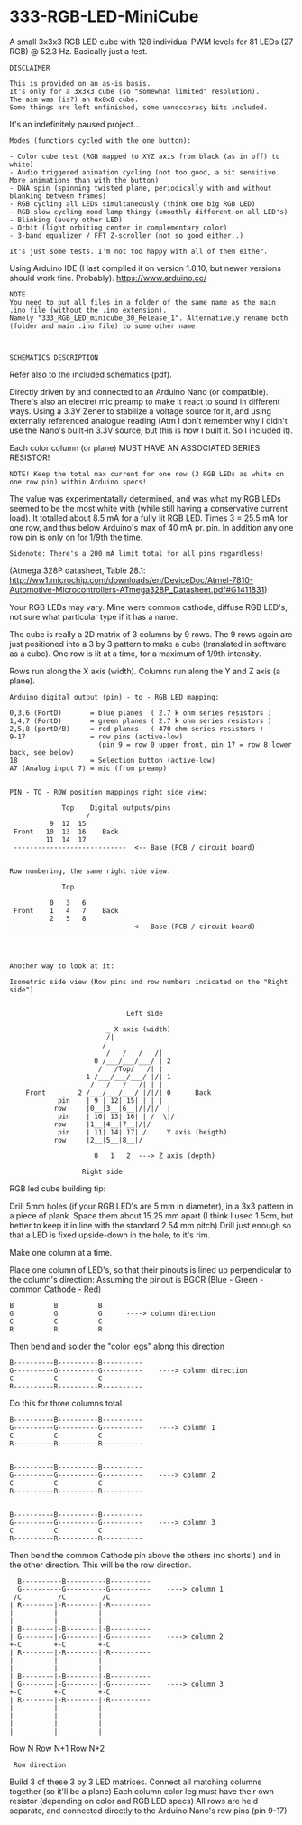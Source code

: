 # 333-RGB-LED-MiniCube

A small 3x3x3 RGB LED cube with 128 individual PWM levels for 81 LEDs (27 RGB) @ 52.3 Hz.
Basically just a test.

    DISCLAIMER

    This is provided on an as-is basis.
    It's only for a 3x3x3 cube (so "somewhat limited" resolution).
    The aim was (is?) an 8x8x8 cube.
    Some things are left unfinished, some unneccerasy bits included.

It's an indefinitely paused project...

    Modes (functions cycled with the one button):
    
    - Color cube test (RGB mapped to XYZ axis from black (as in off) to white)
    - Audio triggered animation cycling (not too good, a bit sensitive. More animations than with the button)
    - DNA spin (spinning twisted plane, periodically with and without blanking between frames)
    - RGB cycling all LEDs simultaneously (think one big RGB LED)
    - RGB slow cycling mood lamp thingy (smoothly different on all LED's)
    - Blinking (every other LED)
    - Orbit (light orbiting center in complementary color)
    - 3-band equalizer / FFT Z-scroller (not so good either..)

    It's just some tests. I'm not too happy with all of them either.

Using Arduino IDE (I last compiled it on version 1.8.10, but newer versions should work fine. Probably).
https://www.arduino.cc/

    NOTE
    You need to put all files in a folder of the same name as the main .ino file (without the .ino extension).
    Namely "333_RGB_LED_minicube_30_Release_1". Alternatively rename both (folder and main .ino file) to some other name.



    SCHEMATICS DESCRIPTION

Refer also to the included schematics (pdf).
 
Directly driven by and connected to an Arduino Nano (or compatible). There's also an electret mic preamp to make it react to sound in different ways. Using a 3.3V Zener to stabilize a voltage source for it, and using externally referenced analogue reading (Atm I don't remember why I didn't use the Nano's built-in 3.3V source, but this is how I built it. So I included it).
  
Each color column (or plane) MUST HAVE AN ASSOCIATED SERIES RESISTOR!

    NOTE! Keep the total max current for one row (3 RGB LEDs as white on one row pin) within Arduino specs!
  
The value was experimentatally determined, and was what my RGB LEDs seemed to be the most white with (while still having a conservative current load). It totalled about 8.5 mA for a fully lit RGB LED. Times 3 = 25.5 mA for one row, and thus below Arduino's max of 40 mA pr. pin. In addition any one row pin is only on for 1/9th the time.
  
    Sidenote: There's a 200 mA limit total for all pins regardless!
   (Atmega 328P datasheet, Table 28.1: http://ww1.microchip.com/downloads/en/DeviceDoc/Atmel-7810-Automotive-Microcontrollers-ATmega328P_Datasheet.pdf#G1411831)
  
Your RGB LEDs may vary. Mine were common cathode, diffuse RGB LED's, not sure what particular type if it has a name.
 


The cube is really a 2D matrix of 3 columns by 9 rows.
The 9 rows again are just positioned into a 3 by 3 pattern to make a cube (translated in software as a cube).
One row is lit at a time, for a maximum of 1/9th intensity.

Rows run along the X axis (width).
Columns run along the Y and Z axis (a plane).


    Arduino digital output (pin) - to - RGB LED mapping:

    0,3,6 (PortD)       = blue planes  ( 2.7 k ohm series resistors )
    1,4,7 (PortD)       = green planes ( 2.7 k ohm series resistors )
    2,5,8 (portD/B)     = red planes   ( 470 ohm series resistors )
    9-17                = row pins (active-low)
                          (pin 9 = row 0 upper front, pin 17 = row 8 lower back, see below)
    18                  = Selection button (active-low)
    A7 (Analog input 7) = mic (from preamp)


    PIN - TO - ROW position mappings right side view:

                 Top    Digital outputs/pins
                       /
              9  12  15
     Front   10  13  16    Back
             11  14  17
     ----------------------------  <-- Base (PCB / circuit board)


    Row numbering, the same right side view:

                 Top

              0   3   6
     Front    1   4   7    Back
              2   5   8
     ----------------------------  <-- Base (PCB / circuit board)




    Another way to look at it:

    Isometric side view (Row pins and row numbers indicated on the "Right side")

        
                                 Left side
          
                            _ X axis (width)
                            /|
                           / ____________
                            /   /   /   /|
                         0 /___/___/___/ | 2
                          /   /Top/   /| |
                       1 /___/___/___/ |/| 1
                        /   /   /   /| | |
        Front        2 /___/___/___/ |/|/| 0      Back
                pin    | 9 | 12| 15| | | |
               row     |0__|3__|6__|/|/|/  |
                pin    | 10| 13| 16| | /  \|/
               row     |1__|4__|7__|/|/    
                pin    | 11| 14| 17| /     Y axis (heigth)
               row     |2__|5__|8__|/
                      
                         0   1   2  ---> Z axis (depth)
                
                      Right side


RGB led cube building tip:

Drill 5mm holes (if your RGB LED's are 5 mm in diameter), in a 3x3 pattern in a piece of plank.
Space them about 15.25 mm apart (I think I used 1.5cm, but better to keep it in line with the standard 2.54 mm pitch)
Drill just enough so that a LED is fixed upside-down in the hole, to it's rim.

Make one column at a time.

Place one column of LED's, so that their pinouts is lined up perpendicular to the column's direction:
Assuming the pinout is BGCR (Blue - Green - common Cathode - Red)

    B          B          B
    G          G          G      ----> column direction
    C          C          C
    R          R          R


Then bend and solder the "color legs" along this direction

    B----------B----------B----------
    G----------G----------G----------    ----> column direction
    C          C          C
    R----------R----------R----------

Do this for three columns total


    B----------B----------B----------
    G----------G----------G----------    ----> column 1
    C          C          C
    R----------R----------R----------


    B----------B----------B----------
    G----------G----------G----------    ----> column 2
    C          C          C
    R----------R----------R----------


    B----------B----------B----------
    G----------G----------G----------    ----> column 3
    C          C          C
    R----------R----------R----------


Then bend the common Cathode pin above the others (no shorts!) and in the other direction.
This will be the row direction.

      B----------B----------B----------
      G----------G----------G----------    ----> column 1
     /C         /C         /C
    | R--------|-R--------|-R----------
    |          |          | 
    |          |          | 
    | B--------|-B--------|-B----------
    | G--------|-G--------|-G----------    ----> column 2
    +-C        +-C        +-C
    | R--------|-R--------|-R----------
    |          |          |
    |          |          |
    | B--------|-B--------|-B----------
    | G--------|-G--------|-G----------    ----> column 3
    +-C        +-C        +-C
    | R--------|-R--------|-R----------
    |          |          |
    |          |          |
    |          |          |
    |          |          |
  
Row N      Row N+1    Row N+2

     Row direction

Build 3 of these 3 by 3 LED matrices.
Connect all matching columns together (so it'll be a plane)
Each column color leg must have their own resistor (depending on color and RGB LED specs)
All rows are held separate, and connected directly to the Arduino Nano's row pins (pin 9-17)
